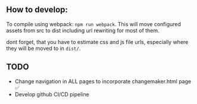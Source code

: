 ## How to develop:

To compile using webpack: `npm run webpack`. This will move configured assets from src to dist including url rewriting for most of them.

dont forget, that you have to estimate css and js file urls, especially where they will be moved to in `dist/`.

## TODO

-   Change navigation in ALL pages to incorporate changemaker.html page ✅
-   Develop github CI/CD pipeline
